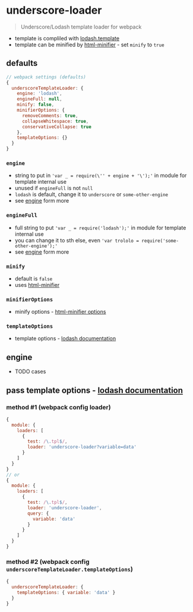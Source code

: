 # underscore-loader

> Underscore/Lodash template loader for webpack

* template is compliled with [lodash.template](https://www.npmjs.com/package/lodash.template)
* template can be minified by [html-minifier](https://www.npmjs.com/package/html-minifier) - set `minify` to `true`

## defaults

```javascript
// webpack settings (defaults)
{
  underscoreTemplateLoader: {
    engine: 'lodash',
    engineFull: null,
    minify: false,
    minifierOptions: {
      removeComments: true,
      collapseWhitespace: true,
      conservativeCollapse: true
    },
    templateOptions: {}
  }
}
```

### `engine`

* string to put in `'var _ = require(\'' + engine + '\');'` in module for template internal use
* unused if `engineFull` is not `null`
* `lodash` is default, change it to `underscore` or `some-other-engine`
* see [engine](#engine-1) form more

### `engineFull`

* full string to put `'var _ = require('lodash');'` in module for template internal use
* you can change it to sth else, even `'var trololo = require('some-other-engine');'`
* see [engine](#engine-1) form more

### `minify`

* default is `false`
* uses [html-minifier](https://www.npmjs.com/package/html-minifier)

### `minifierOptions`

* minify options - [html-minifier options](https://www.npmjs.com/package/html-minifier#options-quick-reference)

### `templateOptions`

* template options - [lodash documentation](https://lodash.com/docs#template)

## engine

* TODO cases

## pass template options - [lodash documentation](https://lodash.com/docs#template)

### method #1 (webpack config loader)

```javascript
{
  module: {
    loaders: [
      {
        test: /\.tpl$/,
        loader: 'underscore-loader?variable=data'
      }
    ]
  }
}
// or
{
  module: {
    loaders: [
      {
        test: /\.tpl$/,
        loader: 'underscore-loader',
        query: {
          variable: 'data'
        }
      }
    ]
  }
}
```

### method #2 (webpack config `underscoreTemplateLoader.templateOptions`)

```javascript
{
  underscoreTemplateLoader: {
    templateOptions: { variable: 'data' }
  }
}
```
